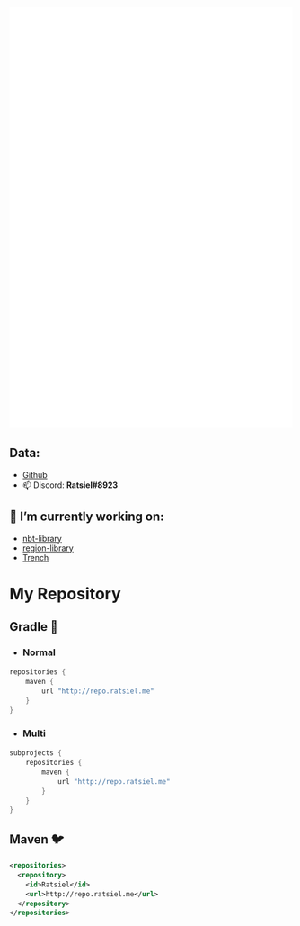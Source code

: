 ![Metrics](https://github.com/Ratsiiel/Ratsiiel/blob/repository/github-metrics.svg)


## Data:
- [Github](https://github.com/Ratsiiel)
- 📫 Discord: **Ratsiel#8923**

## 🔭 I’m currently working on:
 - [nbt-library](https://github.com/Ratsiiel/nbt-library)
 - [region-library](https://github.com/Ratsiiel/region-library)
 - [Trench]()
 
# My Repository
## Gradle 🐘
- ### Normal
```gradle
repositories {
    maven {
        url "http://repo.ratsiel.me"
    }
}
```
- ### Multi
```gradle
subprojects {
    repositories {
        maven {
            url "http://repo.ratsiel.me"
        }
    }
}
```

## Maven 🐦
```xml
<repositories>
  <repository>
    <id>Ratsiel</id>
    <url>http://repo.ratsiel.me</url>
  </repository>
</repositories>
```

   
